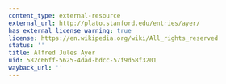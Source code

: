 ```yaml
---
content_type: external-resource
external_url: http://plato.stanford.edu/entries/ayer/
has_external_license_warning: true
license: https://en.wikipedia.org/wiki/All_rights_reserved
status: ''
title: Alfred Jules Ayer
uid: 582c66ff-5625-4dad-bdcc-57f9d58f3201
wayback_url: ''
---
```


